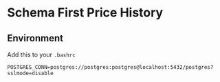 # Schema First Price History

## Environment

Add this to your `.bashrc`

`POSTGRES_CONN=postgres://postgres:postgres@localhost:5432/postgres?sslmode=disable`

